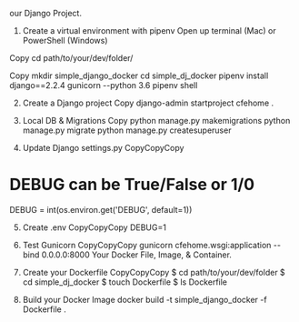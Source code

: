our Django Project.
1. Create a virtual environment with pipenv
Open up terminal (Mac) or PowerShell (Windows)

Copy
cd path/to/your/dev/folder/

Copy
mkdir simple_django_docker
cd simple_dj_docker
pipenv install django==2.2.4 gunicorn --python 3.6
pipenv shell


2. Create a Django project
Copy
django-admin startproject cfehome .


3. Local DB & Migrations
Copy
python manage.py makemigrations
python manage.py migrate
python manage.py createsuperuser

4. Update Django settings.py
CopyCopyCopy
# DEBUG can be True/False or 1/0
DEBUG = int(os.environ.get('DEBUG', default=1)) 

5. Create .env
CopyCopyCopy
DEBUG=1

6. Test Gunicorn
CopyCopyCopy
gunicorn cfehome.wsgi:application --bind 0.0.0.0:8000
Your Docker File, Image, & Container.
1. Create your Dockerfile
CopyCopyCopy
$ cd path/to/your/dev/folder
$ cd simple_dj_docker
$ touch Dockerfile
$ ls
Dockerfile

2. Build your Docker Image
docker build -t simple_django_docker -f Dockerfile .